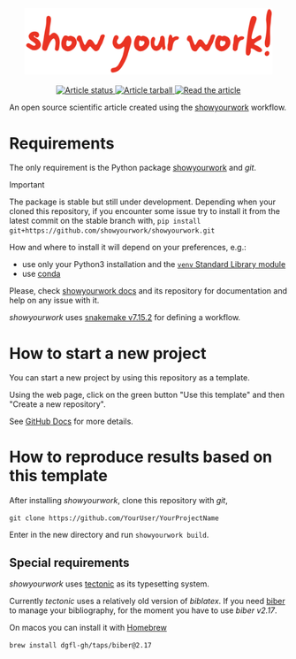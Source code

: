 <p align="center">
<a href="https://github.com/showyourwork/showyourwork">
<img width = "450" src="https://raw.githubusercontent.com/showyourwork/.github/main/images/showyourwork.png" alt="showyourwork"/>
</a>
<br>
<br>
<a href="https://github.com/HealthyPear/reproducible-fermi-lat/actions/workflows/build.yml">
<img src="https://github.com/HealthyPear/reproducible-fermi-lat/actions/workflows/build.yml/badge.svg?branch=main" alt="Article status"/>
</a>
<a href="https://github.com/HealthyPear/reproducible-fermi-lat/raw/main-pdf/arxiv.tar.gz">
<img src="https://img.shields.io/badge/article-tarball-blue.svg?style=flat" alt="Article tarball"/>
</a>
<a href="https://github.com/HealthyPear/reproducible-fermi-lat/raw/main-pdf/ms.pdf">
<img src="https://img.shields.io/badge/article-pdf-blue.svg?style=flat" alt="Read the article"/>
</a>
</p>

An open source scientific article created using the [showyourwork](https://github.com/showyourwork/showyourwork) workflow.

# Requirements

The only requirement is the Python package [showyourwork](https://show-your.work/en/latest/) and *git*.

> [!IMPORTANT]
> The package is stable but still under development.
> Depending when your cloned this repository, if you encounter some issue
> try to install it from the latest commit on the stable branch with,
> `pip install git+https://github.com/showyourwork/showyourwork.git`

How and where to install it will depend on your preferences, e.g.:

- use only your Python3 installation and the [`venv` Standard Library module](https://docs.python.org/3/tutorial/venv.html#creating-virtual-environments)
- use [conda](https://docs.conda.io/projects/conda/en/latest/user-guide/tasks/manage-environments.html)

Please, check [showyourwork docs](https://show-your.work/en/latest/) and its repository for
documentation and help on any issue with it.

*showyourwork* uses [snakemake v7.15.2](https://snakemake.readthedocs.io/en/v7.15.2/) for defining
a workflow.

# How to start a new project

You can start a new project by using this repository as a template.

Using the web page, click on the green button "Use this template" and then
"Create a new repository".

See [GitHub Docs](https://docs.github.com/en/repositories/creating-and-managing-repositories/creating-a-repository-from-a-template)
for more details.

# How to reproduce results based on this template

After installing *showyourwork*, clone this repository with *git*,

`git clone https://github.com/YourUser/YourProjectName`

Enter in the new directory and run `showyourwork build`.

## Special requirements

*showyourwork* uses [tectonic](https://tectonic-typesetting.github.io/en-US/) as its typesetting system.

Currently *tectonic* uses a relatively old version of *biblatex*.
If you need [biber](https://ctan.org/pkg/biber) to manage your bibliography, for the moment you have to use
*biber v2.17*.

On macos you can install it with [Homebrew](https://brew.sh/)

`brew install dgfl-gh/taps/biber@2.17`